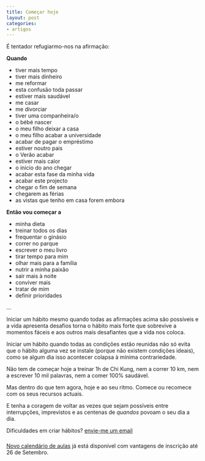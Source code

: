 ```yaml
---
title: Começar hoje
layout: post
categories:
- artigos
---
```

É tentador refugiarmo-nos na afirmação: 

**Quando**

+  tiver mais tempo 
+  tiver mais dinheiro 
+  me reformar
+  esta confusão toda passar  
+  estiver mais saudável
+  me casar
+  me divorciar
+  tiver uma companheira/o
+  o bébé nascer
+  o meu filho deixar a casa 
+  o meu filho acabar a universidade
+  acabar de pagar o empréstimo 
+  estiver noutro pais
+  o Verão acabar
+  estiver mais calor
+  o inicio do ano chegar
+  acabar esta fase da minha vida
+  acabar este projecto 
+  chegar o fim de semana 
+  chegarem as férias 
+  as vistas que tenho em casa forem embora

**Então vou começar a** 

+  minha dieta
+  treinar todos os dias
+  frequentar o ginásio
+  correr no parque
+  escrever o meu livro
+  tirar tempo para mim
+  olhar mais para a família
+  nutrir a minha paixão
+  sair mais à noite
+  conviver mais
+  tratar de mim 
+  definir prioridades

...

Iniciar um hábito mesmo quando todas as afirmações acima são possíveis e a vida apresenta desafios torna o hábito mais forte que sobrevive a momentos fáceis e aos outros mais desafiantes que a vida nos coloca.  

Iniciar um hábito quando todas as condições estão reunidas não só evita que o hábito alguma vez se instale (porque não existem condições ideais), como se algum dia isso acontecer colapsa à mínima contrariedade.

Não tem de começar hoje a treinar 1h de Chi Kung, nem a correr 10 km, nem a escrever 10 mil palavras, nem a comer 100% saudável. 

Mas dentro do que tem agora, hoje e ao seu ritmo. Comece ou recomece com os seus recursos actuais.

E tenha a coragem de voltar as vezes que sejam possíveis entre interrupções, imprevistos e as centenas de *quandos* povoam o seu dia a dia. 

Dificuldades em criar hábitos? [envie-me um email](http://devagar.org/contato.html)

###

[Novo calendário de aulas](http://devagar.org/aulas.html) já está disponível com vantagens de inscrição até 26 de Setembro. 
